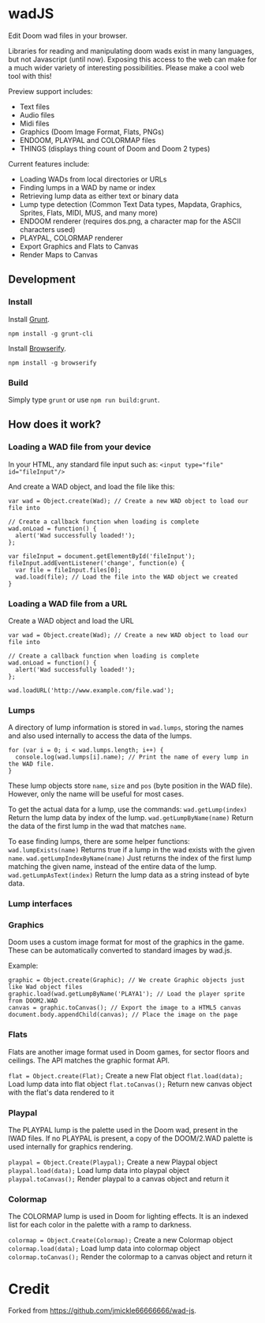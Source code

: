 # wadJS

Edit Doom wad files in your browser.

Libraries for reading and manipulating doom wads exist in many languages, but not Javascript (until now). Exposing this access to the web can make for a much wider variety of interesting possibilities. Please make a cool web tool with this!


Preview support includes:
* Text files
* Audio files
* Midi files
* Graphics (Doom Image Format, Flats, PNGs)
* ENDOOM, PLAYPAL and COLORMAP files
* THINGS (displays thing count of Doom and Doom 2 types)

Current features include:
* Loading WADs from local directories or URLs
* Finding lumps in a WAD by name or index
* Retrieving lump data as either text or binary data
* Lump type detection (Common Text Data types, Mapdata, Graphics, Sprites, Flats, MIDI, MUS, and many more)
* ENDOOM renderer (requires dos.png, a character map for the ASCII characters used)
* PLAYPAL, COLORMAP renderer
* Export Graphics and Flats to Canvas
* Render Maps to Canvas

## Development

### Install

Install [Grunt](http://gruntjs.com/getting-started).

```
npm install -g grunt-cli

```

Install [Browserify](http://browserify.org/).

```
npm install -g browserify
````

### Build

Simply type `grunt` or use `npm run build:grunt`.

## How does it work?

### Loading a WAD file from your device

In your HTML, any standard file input such as:
`<input type="file" id="fileInput"/>`

And create a WAD object, and load the file like this:
```
var wad = Object.create(Wad); // Create a new WAD object to load our file into

// Create a callback function when loading is complete
wad.onLoad = function() {
  alert('Wad successfully loaded!');
};

var fileInput = document.getElementById('fileInput');
fileInput.addEventListener('change', function(e) {
  var file = fileInput.files[0];
  wad.load(file); // Load the file into the WAD object we created
}
```

### Loading a WAD file from a URL

Create a WAD object and load the URL
```
var wad = Object.create(Wad); // Create a new WAD object to load our file into

// Create a callback function when loading is complete
wad.onLoad = function() {
  alert('Wad successfully loaded!');
}; 

wad.loadURL('http://www.example.com/file.wad');
```

### Lumps

A directory of lump information is stored in `wad.lumps`, storing the names and also used internally to access the data of the lumps.
```
for (var i = 0; i < wad.lumps.length; i++) {
  console.log(wad.lumps[i].name); // Print the name of every lump in the WAD file.
}
```

These lump objects store `name`, `size` and `pos` (byte position in the WAD file). However, only the name will be useful for most cases.

To get the actual data for a lump, use the commands:
`wad.getLump(index)` 
Return the lump data by index of the lump.
`wad.getLumpByName(name)` 
Return the data of the first lump in the wad that matches `name`.

To ease finding lumps, there are some helper functions:
`wad.lumpExists(name)` 
Returns true if a lump in the wad exists with the given `name`.
`wad.getLumpIndexByName(name)` 
Just returns the index of the first lump matching the given name, instead of the entire data of the lump.
`wad.getLumpAsText(index)` 
Return the lump data as a string instead of byte data.

### Lump interfaces

### Graphics

Doom uses a custom image format for most of the graphics in the game. These can be automatically converted to standard images by wad.js.

Example:
```
graphic = Object.create(Graphic); // We create Graphic objects just like Wad object files
graphic.load(wad.getLumpByName('PLAYA1'); // Load the player sprite from DOOM2.WAD
canvas = graphic.toCanvas(); // Export the image to a HTML5 canvas
document.body.appendChild(canvas); // Place the image on the page
```

### Flats

Flats are another image format used in Doom games, for sector floors and ceilings. The API matches the graphic format API.

`flat = Object.create(Flat);` 
Create a new Flat object
`flat.load(data);` 
Load lump data into flat object
`flat.toCanvas();` 
Return new canvas object with the flat's data rendered to it

### Playpal

The PLAYPAL lump is the palette used in the Doom wad, present in the IWAD files. If no PLAYPAL is present, a copy of the DOOM/2.WAD palette is used internally for graphics rendering.

`playpal = Object.Create(Playpal);` 
Create a new Playpal object
`playpal.load(data);` 
Load lump data into playpal object
`playpal.toCanvas();` 
Render playpal to a canvas object and return it

### Colormap

The COLORMAP lump is used in Doom for lighting effects. It is an indexed list for each color in the palette with a ramp to darkness.

`colormap = Object.Create(Colormap);` 
Create a new Colormap object
`colormap.load(data);` 
Load lump data into colormap object
`colormap.toCanvas();`
Render the colormap to a canvas object and return it

# Credit

Forked from <https://github.com/jmickle66666666/wad-js>.